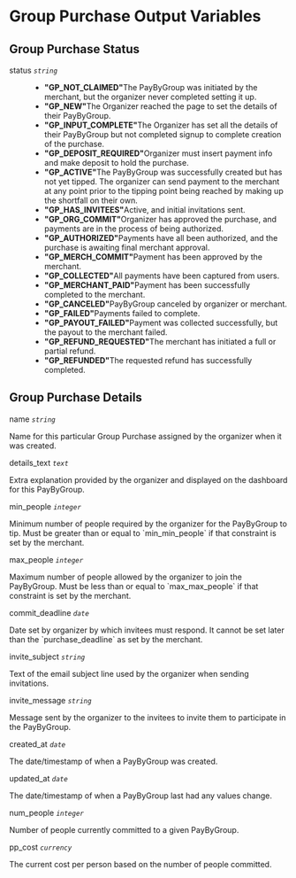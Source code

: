 # Group Purchase Output Variables

## Group Purchase Status
<dl>
  <dt>status <code><i>string</i></code></dt>
  <dd>
    <ul>
      <li><strong>"GP_NOT_CLAIMED"</strong>The PayByGroup was initiated by the merchant, but the organizer never completed setting it up.</li>
      <li><strong>"GP_NEW"</strong>The Organizer reached the page to set the details of their PayByGroup.</li>
      <li><strong>"GP_INPUT_COMPLETE"</strong>The Organizer has set all the details of their PayByGroup but not completed signup to complete creation of the purchase.</li>
      <li><strong>"GP_DEPOSIT_REQUIRED"</strong>Organizer must insert payment info and make deposit to hold the purchase.</li>
      <li><strong>"GP_ACTIVE"</strong>The PayByGroup was successfully created but has not yet tipped. The organizer can send payment to the merchant at any point prior to the tipping point being reached by making up the shortfall on their own.</li>
      <li><strong>"GP_HAS_INVITEES"</strong>Active, and initial invitations sent.</li>
      <li><strong>"GP_ORG_COMMIT"</strong>Organizer has approved the purchase, and payments are in the process of being authorized.</li>
      <li><strong>"GP_AUTHORIZED"</strong>Payments have all been authorized, and the purchase is awaiting final merchant approval.</li>
      <li><strong>"GP_MERCH_COMMIT"</strong>Payment has been approved by the merchant.</li>
      <li><strong>"GP_COLLECTED"</strong>All payments have been captured from users.</li>
      <li><strong>"GP_MERCHANT_PAID"</strong>Payment has been successfully completed to the merchant.</li>
      <li><strong>"GP_CANCELED"</strong>PayByGroup canceled by organizer or merchant.</li>
      <li><strong>"GP_FAILED"</strong>Payments failed to complete.</li>
      <li><strong>"GP_PAYOUT_FAILED"</strong>Payment was collected successfully, but the payout to the merchant failed.</li>
      <li><strong>"GP_REFUND_REQUESTED"</strong>The merchant has initiated a full or partial refund.</li>
      <li><strong>"GP_REFUNDED"</strong>The requested refund has successfully completed.</li>
    </ul>
  </dd>
</dl>

## Group Purchase Details
<dl>
  <dt>name <code><i>string</i></code></dt>
  <dl>Name for this particular Group Purchase assigned by the organizer when it was created.</dl>
  <dt>details_text <code><i>text</i></code></dt>
  <dl>Extra explanation provided by the organizer and displayed on the dashboard for this PayByGroup.</dl>
  <dt>min_people <code><i>integer</i></code></dt>
  <dl>Minimum number of people required by the organizer for the PayByGroup to tip. Must be greater than or equal to `min_min_people` if that constraint is set by the merchant.</dl>
  <dt>max_people <code><i>integer</i></code></dt>
  <dl>Maximum number of people allowed by the organizer to join the PayByGroup. Must be less than or equal to `max_max_people` if that constraint is set by the merchant.</dl>
  <dt>commit_deadline <code><i>date</i></code></dt>
  <dl>Date set by organizer by which invitees must respond. It cannot be set later than the `purchase_deadline` as set by the merchant.</dl>
  <dt>invite_subject <code><i>string</i></code></dt>
  <dl>Text of the email subject line used by the organizer when sending invitations.</dl>
  <dt>invite_message <code><i>string</i></code></dt>
  <dl>Message sent by the organizer to the invitees to invite them to participate in the PayByGroup.</dl>
  <dt>created_at <code><i>date</i></code></dt>
  <dl>The date/timestamp of when a PayByGroup was created.</dl>
  <dt>updated_at <code><i>date</i></code></dt>
  <dl>The date/timestamp of when a PayByGroup last had any values change.</dl>
  <dt>num_people <code><i>integer</i></code></dt>
  <dl>Number of people currently committed to a given PayByGroup.</dl>
  <dt>pp_cost <code><i>currency</i></code></dt>
  <dl>The current cost per person based on the number of people committed.</dl>
</dl>
